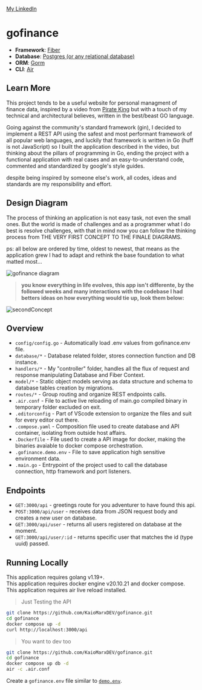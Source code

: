 [My LinkedIn](https://www.linkedin.com/in/kaiomarx/)

# gofinance

- **Framework**: [Fiber](https://github.com/gofiber/fiber)
- **Database**: [Postgres (or any relational database)](https://hub.docker.com/_/postgres/)
- **ORM**: [Gorm](https://gorm.io/)
- **CLI**: [Air](https://github.com/cosmtrek/air)

## Learn More

This project tends to be a useful website for personal managment of finance data, inspired by a video from [Pirate King](https://www.youtube.com/watch?v=-arxoYcRWeM) but with a touch of my
technical and architectural believes, written in the best/beast GO language.

Going against the community's standard framework (gin), I decided to implement a REST API using the safest and most performant framework of all popular web languages, and luckily that framework is written in Go (huff is not JavaScript) 
so I built the application described in the video, but thinking about the pillars of programming in Go, ending the project with a functional application with real cases and an easy-to-understand code, commented and standardized by google's style guides.

despite being inspired by someone else's work, all codes, ideas and standards are my responsibility and effort.

## Design Diagram

The process of thinking an application is not easy task, not even the small ones. But the world is made of challenges and as a programmer 
what I do best is resolve challenges, with that in mind now you can follow the thinking process from THE VERY FIRST CONCEPT TO THE FINALE DIAGRAMS.

ps: all below are ordered by time, oldest to newest, that means as the application grew I had to adapt and rethink the base foundation to what matted most...

![gofinance diagram](https://user-images.githubusercontent.com/105358332/204063914-ccfd762c-bee5-46bb-9253-5b18ba8c54cf.png)   

><strong>you know everything in life evolves, this app isn't differente, by the followed weeks and many interactions with the codebase I had betters ideas on how everything would tie up, look them below:</strong>

![secondConcept](https://user-images.githubusercontent.com/105358332/204090434-b74ca542-c390-4ee8-a198-e9b57958ca41.png)   

## Overview

- `config/config.go` - Automatically load .env values from gofinance.env file.
- `database/*` - Database related folder, stores connection function and DB instance.
- `handlers/*` - My "controller" folder, handles all the flux of request and response manipulating Database and Fiber Context.
- `model/*` - Static object models serving as data structure and schema to database tables creation by migrations.
- `routes/*` - Group routing and organize REST endpoints calls.
- `.air.conf` - File to active live reloading of main.go compiled binary in temporary folder excluded on exit.
- `.editorconfig` - Part of VScode extension to organize the files and suit for every editor out there.
- `.compose.yaml` - Composition file used to create database and API container, isolating from outside host affairs.
- `.Dockerfile` - File used to create a API image for docker, making the binaries avaiable to docker compose orchestration.
- `.gofinance.demo.env` - File to save application high sensitive environment data.
- `.main.go` - Entrypoint of the project used to call the database connection, http framework and port listeners.

## Endpoints

- `GET:3000/api` - greetings route for you adventurer to have found this api.
- `POST:3000/api/user` - receives data from JSON request body and creates a new user on database.
- `GET:3000/api/user` - returns all users registered on database at the moment.
- `GET:3000/api/user/:id` - returns specific user that matches the id (type uuid) passed.

## Running Locally

This application requires golang v1.19+.   
This application requires docker engine v20.10.21 and docker compose.   
This application requires air live reload installed.

>Just Testing the API
```bash
git clone https://github.com/KaioMarxDEV/gofinance.git
cd gofinance
docker compose up -d
curl http://localhost:3000/api
```

>You want to dev too
```bash
git clone https://github.com/KaioMarxDEV/gofinance.git
cd gofinance
docker compose up db -d
air -c .air.conf
```

Create a `gofinance.env` file similar to [`demo.env`](https://github.com/KaioMarxDEV/gofinance/blob/main/gofinance.demo.env).
